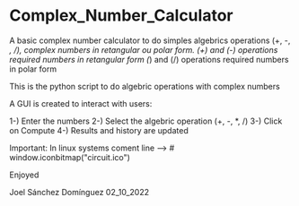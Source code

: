 # Complex_Number_Calculator
A basic complex number calculator to do simples algebrics operations (+, -, *, /), 
complex numbers in retangular ou polar form. 
(+) and (-) operations required numbers in retangular form
(*) and (/) operations required numbers in polar form

This is the python script to do algebric operations with complex numbers

A GUI is created to interact with users:

1-) Enter the numbers
2-) Select the algebric operation (+, -, *, /)
3-) Click on Compute
4-) Results and history are updated

Important: In linux systems coment line --> # window.iconbitmap("circuit.ico")


Enjoyed

Joel Sánchez Domínguez
02_10_2022

